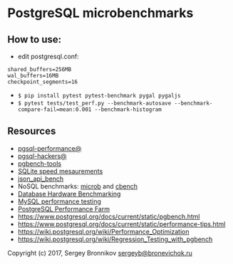 # PostgreSQL microbenchmarks

## How to use:

- edit postgresql.conf:
```
shared_buffers=256MB
wal_buffers=16MB
checkpoint_segments=16
```
- ```$ pip install pytest pytest-benchmark pygal pygaljs```
- ```$ pytest tests/test_perf.py --benchmark-autosave --benchmark-compare-fail=mean:0.001 --benchmark-histogram```


## Resources

- [pgsql-performance@](https://www.postgresql.org/list/pgsql-performance/)
- [pgsql-hackers@](https://www.postgresql.org/list/pgsql-hackers/)
- [pgbench-tools](https://github.com/gregs1104/pgbench-tools)
- [SQLite speed mesaurements](https://www.sqlite.org/speed.html)
- [json_api_bench](https://github.com/JackC/json_api_bench)
- NoSQL benchmarks: [microb](https://github.com/tarantool/microb/) and [cbench](https://github.com/tarantool/cbench)
- [Database Hardware Benchmarking](https://www.pgcon.org/2009/schedule/events/152.en.html)
- [MySQL performance testing](https://dev.mysql.com/doc/mysql-development-cycle/en/performance-testing.html)
- [PostgreSQL Performance Farm](https://git.postgresql.org/gitweb/?p=pgperffarm.git;a=summary)
- https://www.postgresql.org/docs/current/static/pgbench.html
- https://www.postgresql.org/docs/current/static/performance-tips.html
- https://wiki.postgresql.org/wiki/Performance_Optimization
- https://wiki.postgresql.org/wiki/Regression_Testing_with_pgbench

Copyright (c) 2017, Sergey Bronnikov sergeyb@bronevichok.ru
